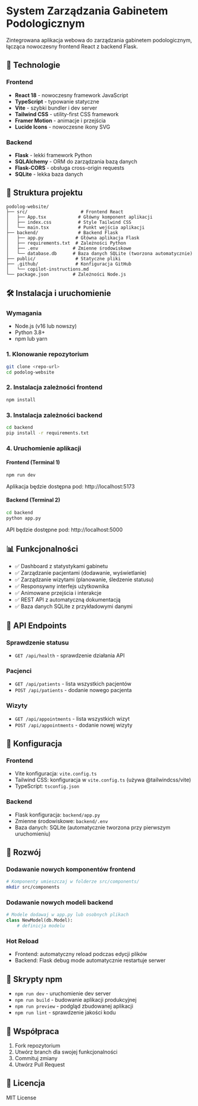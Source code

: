 # System Zarządzania Gabinetem Podologicznym

Zintegrowana aplikacja webowa do zarządzania gabinetem podologicznym, łącząca nowoczesny frontend React z backend Flask.

## 🚀 Technologie

### Frontend
- **React 18** - nowoczesny framework JavaScript
- **TypeScript** - typowanie statyczne
- **Vite** - szybki bundler i dev server
- **Tailwind CSS** - utility-first CSS framework
- **Framer Motion** - animacje i przejścia
- **Lucide Icons** - nowoczesne ikony SVG

### Backend
- **Flask** - lekki framework Python
- **SQLAlchemy** - ORM do zarządzania bazą danych
- **Flask-CORS** - obsługa cross-origin requests
- **SQLite** - lekka baza danych

## 📁 Struktura projektu

```
podolog-website/
├── src/                    # Frontend React
│   ├── App.tsx            # Główny komponent aplikacji
│   ├── index.css          # Style Tailwind CSS
│   └── main.tsx           # Punkt wejścia aplikacji
├── backend/               # Backend Flask
│   ├── app.py            # Główna aplikacja Flask
│   ├── requirements.txt  # Zależności Python
│   ├── .env             # Zmienne środowiskowe
│   └── database.db      # Baza danych SQLite (tworzona automatycznie)
├── public/               # Statyczne pliki
├── .github/              # Konfiguracja GitHub
│   └── copilot-instructions.md
└── package.json         # Zależności Node.js
```

## 🛠️ Instalacja i uruchomienie

### Wymagania
- Node.js (v16 lub nowszy)
- Python 3.8+
- npm lub yarn

### 1. Klonowanie repozytorium
```bash
git clone <repo-url>
cd podolog-website
```

### 2. Instalacja zależności frontend
```bash
npm install
```

### 3. Instalacja zależności backend
```bash
cd backend
pip install -r requirements.txt
```

### 4. Uruchomienie aplikacji

#### Frontend (Terminal 1)
```bash
npm run dev
```
Aplikacja będzie dostępna pod: http://localhost:5173

#### Backend (Terminal 2)
```bash
cd backend
python app.py
```
API będzie dostępne pod: http://localhost:5000

## 📊 Funkcjonalności

- ✅ Dashboard z statystykami gabinetu
- ✅ Zarządzanie pacjentami (dodawanie, wyświetlanie)
- ✅ Zarządzanie wizytami (planowanie, śledzenie statusu)
- ✅ Responsywny interfejs użytkownika
- ✅ Animowane przejścia i interakcje
- ✅ REST API z automatyczną dokumentacją
- ✅ Baza danych SQLite z przykładowymi danymi

## 🔌 API Endpoints

### Sprawdzenie statusu
- `GET /api/health` - sprawdzenie działania API

### Pacjenci
- `GET /api/patients` - lista wszystkich pacjentów
- `POST /api/patients` - dodanie nowego pacjenta

### Wizyty
- `GET /api/appointments` - lista wszystkich wizyt
- `POST /api/appointments` - dodanie nowej wizyty

## 🎨 Konfiguracja

### Frontend
- Vite konfiguracja: `vite.config.ts`
- Tailwind CSS: konfiguracja w `vite.config.ts` (używa @tailwindcss/vite)
- TypeScript: `tsconfig.json`

### Backend
- Flask konfiguracja: `backend/app.py`
- Zmienne środowiskowe: `backend/.env`
- Baza danych: SQLite (automatycznie tworzona przy pierwszym uruchomieniu)

## 🧪 Rozwój

### Dodawanie nowych komponentów frontend
```bash
# Komponenty umieszczaj w folderze src/components/
mkdir src/components
```

### Dodawanie nowych modeli backend
```python
# Modele dodawaj w app.py lub osobnych plikach
class NewModel(db.Model):
    # definicja modelu
```

### Hot Reload
- Frontend: automatyczny reload podczas edycji plików
- Backend: Flask debug mode automatycznie restartuje serwer

## 📝 Skrypty npm

- `npm run dev` - uruchomienie dev server
- `npm run build` - budowanie aplikacji produkcyjnej
- `npm run preview` - podgląd zbudowanej aplikacji
- `npm run lint` - sprawdzenie jakości kodu

## 🤝 Współpraca

1. Fork repozytorium
2. Utwórz branch dla swojej funkcjonalności
3. Commituj zmiany
4. Utwórz Pull Request

## 📄 Licencja

MIT License